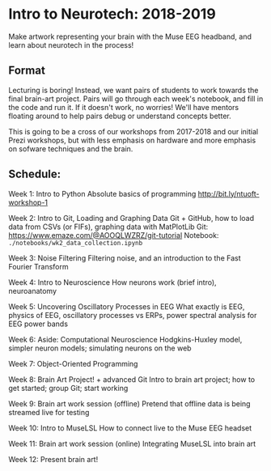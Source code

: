 # Intro to Neurotech: 2018-2019
Make artwork representing your brain with the Muse EEG headband, and learn about neurotech in the process!

## Format
Lecturing is boring! Instead, we want pairs of students to work towards the final brain-art project. Pairs will go through each week's notebook, and fill in the code and run it. If it doesn't work, no worries! We'll have mentors floating around to help pairs debug or understand concepts better.

This is going to be a cross of our workshops from 2017-2018 and our initial Prezi workshops, but with less emphasis on hardware and more emphasis on sofware techniques and the brain.

## Schedule:

Week 1: Intro to Python
Absolute basics of programming
http://bit.ly/ntuoft-workshop-1

Week 2: Intro to Git, Loading and Graphing Data
Git + GitHub, how to load data from CSVs (or FIFs), graphing data with MatPlotLib
Git: https://www.emaze.com/@AOOQLWZRZ/git-tutorial
Notebook: `./notebooks/wk2_data_collection.ipynb`

Week 3: Noise Filtering
Filtering noise, and an introduction to the Fast Fourier Transform

Week 4: Intro to Neuroscience
How neurons work (brief intro), neuroanatomy

Week 5: Uncovering Oscillatory Processes in EEG
What exactly is EEG, physics of EEG, oscillatory processes vs ERPs, power spectral analysis for EEG power bands

Week 6: Aside: Computational Neuroscience
Hodgkins-Huxley model, simpler neuron models; simulating neurons on the web

Week 7: Object-Oriented Programming

Week 8: Brain Art Project! + advanced Git
Intro to brain art project; how to get started; group Git; start working

Week 9: Brain art work session (offline)
Pretend that offline data is being streamed live for testing

Week 10: Intro to MuseLSL
How to connect live to the Muse EEG headset

Week 11: Brain art work session (online)
Integrating MuseLSL into brain art

Week 12: Present brain art!